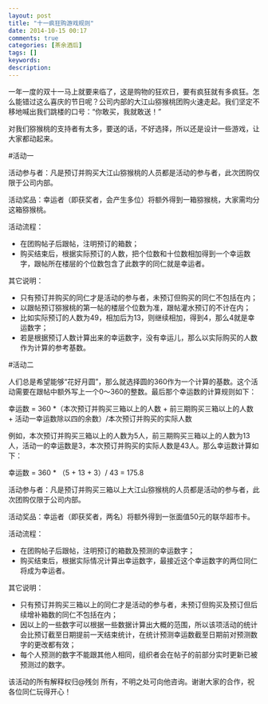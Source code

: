 ```yaml
---
layout: post
title: "十一疯狂购游戏规则"
date: 2014-10-15 00:17
comments: true
categories: [茶余酒后]
tags: []
keywords: 
description: 
---
```

一年一度的双十一马上就要来临了，这是购物的狂欢日，要有疯狂就有多疯狂。怎么能错过这么喜庆的节日呢？公司内部的大江山猕猴桃团购火速走起。我们坚定不移地喊出我们跳楼的口号：“你敢买，我就敢送！”

对我们猕猴桃的支持者有太多，要送的话，不好选择，所以还是设计一些游戏，让大家都动起来。

#活动一

活动参与者：凡是预订并购买大江山猕猴桃的人员都是活动的参与者，此次团购仅限于公司内部。

活动奖品：幸运者（即获奖者，会产生多位）将额外得到一箱猕猴桃，大家需均分这箱猕猴桃。

活动流程：

- 在团购帖子后跟帖，注明预订的箱数；
- 购买结束后，根据实际预订的人数，把个位数和十位数相加得到一个幸运数字，跟帖所在楼层的个位数包含了此数字的同仁就是幸运者。

其它说明：

- 只有预订并购买的同仁才是活动的参与者，未预订但购买的同仁不包括在内；
- 以跟帖预订猕猴桃的第一帖的楼层个位数为准，跟帖灌水预订的不计在内；
- 比如实际预订的人数为49，相加后为13，则继续相加，得到4，那么4就是幸运数字；
- 若是根据预订人数计算出来的幸运数字，没有幸运儿，那么以实际购买的人数作为计算的参考基数。


<!--more-->
#活动二

人们总是希望能够“花好月圆”，那么就选择圆的360作为一个计算的基数。这个活动需要在跟帖中额外写上一个0～360的整数。最后那个幸运数的计算规则如下：

幸运数 =  360 *（本次预订并购买三箱以上的人数 + 前三期购买三箱以上的人数 + 活动一幸运数除以四的余数）/本次预订并购买的实际人数

例如，本次预订并购买三箱以上的人数为5人，前三期购买三箱以上的人数为13人，活动一的幸运数是3，本次预订并购买的实际人数是43人。那么幸运数计算如下：

幸运数 = 360 * （5 + 13 + 3）/ 43 = 175.8

活动参与者：凡是预订并购买三箱以上大江山猕猴桃的人员都是活动的参与者，此次团购仅限于公司内部。

活动奖品：幸运者（即获奖者，两名）将额外得到一张面值50元的联华超市卡。

活动流程：

- 在团购帖子后跟帖，注明预订的箱数及预测的幸运数字；
- 购买结束后，根据实际情况计算出幸运数字，最接近这个幸运数字的两位同仁将成为幸运者。

其它说明：

- 只有预订并购买三箱以上的同仁才是活动的参与者，未预订但购买及预订但后续增补箱数的同仁不包括在内；
- 因以上的一些数字可以根据一些数据计算出大概的范围，所以该项活动的统计会比预订截至日期提前一天结束统计，在统计预测幸运数截至日期前对预测数字的更改都有效；
- 每个人预测的数字不能跟其他人相同，组织者会在帖子的前部分实时更新已被预测过的数字。

该活动的所有解释权归@残剑 所有，不明之处可向他咨询。谢谢大家的合作，祝各位同仁玩得开心！